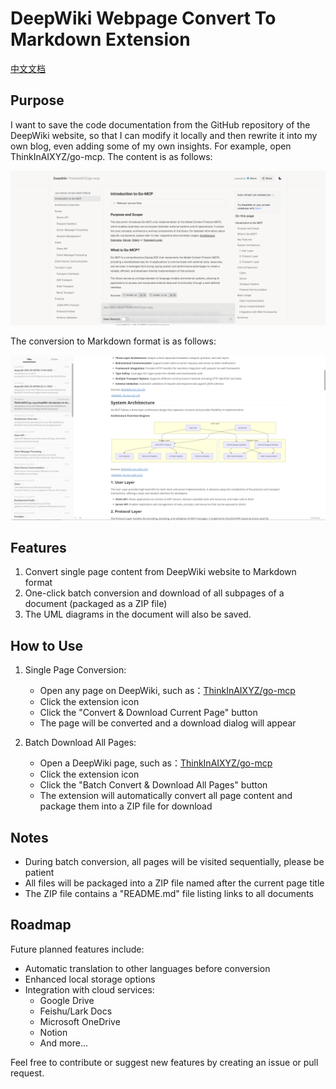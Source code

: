 # DeepWiki Webpage Convert To Markdown Extension

[中文文档](./README.zh-CN.md)


## Purpose

I want to save the code documentation from the GitHub repository of the DeepWiki website, so that I can modify it locally and then rewrite it into my own blog, even adding some of my own insights. For example, open ThinkInAIXYZ/go-mcp. The content is as follows:

![](./images/deepwiki-github.png)

The conversion to Markdown format is as follows:

![](./images/deepwiki-markdown.png)


## Features

1. Convert single page content from DeepWiki website to Markdown format
2. One-click batch conversion and download of all subpages of a document (packaged as a ZIP file)
3. The UML diagrams in the document will also be saved.

## How to Use

1. Single Page Conversion:
   - Open any page on DeepWiki, such as：[ThinkInAIXYZ/go-mcp](https://deepwiki.com/ThinkInAIXYZ/go-mcp)
   - Click the extension icon
   - Click the "Convert & Download Current Page" button
   - The page will be converted and a download dialog will appear

2. Batch Download All Pages:
   - Open a DeepWiki page, such as：[ThinkInAIXYZ/go-mcp](https://deepwiki.com/ThinkInAIXYZ/go-mcp)
   - Click the extension icon
   - Click the "Batch Convert & Download All Pages" button
   - The extension will automatically convert all page content and package them into a ZIP file for download

## Notes

- During batch conversion, all pages will be visited sequentially, please be patient
- All files will be packaged into a ZIP file named after the current page title
- The ZIP file contains a "README.md" file listing links to all documents

## Roadmap

Future planned features include:

- Automatic translation to other languages before conversion
- Enhanced local storage options
- Integration with cloud services:
  - Google Drive
  - Feishu/Lark Docs
  - Microsoft OneDrive
  - Notion
  - And more...

Feel free to contribute or suggest new features by creating an issue or pull request.

